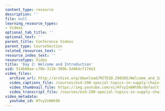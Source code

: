 ```yaml
---
content_type: resource
description: ''
file: null
learning_resource_types:
- Videos
optional_tab_title: ''
optional_text: ''
parent_title: Conference Videos
parent_type: CourseSection
related_resources_text: ''
resource_index_text: ''
resourcetype: Video
title: 'Day 2: Welcome and Introduction'
uid: 514b60ae-c70b-311b-309b-5d46dcf174e3
video_files:
  archive_url: http://archive.org/download/MITESD.290S05/Welcome_and_Introduction_day2-220k.mp4
  video_captions_file: /courses/esd-290-special-topics-in-supply-chain-management-spring-2005/4cd98686c2de57b8a7365181332732ed_H7vyIn6WtOk.vtt
  video_thumbnail_file: https://img.youtube.com/vi/H7vyIn6WtOk/default.jpg
  video_transcript_file: /courses/esd-290-special-topics-in-supply-chain-management-spring-2005/d15f733c6a9b34476d2896808490ba58_H7vyIn6WtOk.pdf
video_metadata:
  youtube_id: H7vyIn6WtOk
---
```

